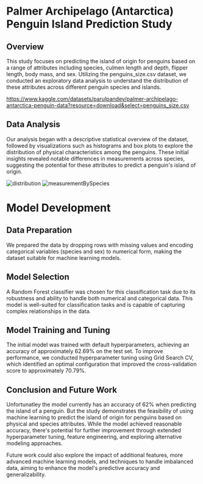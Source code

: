 # Palmer Archipelago (Antarctica) Penguin Island Prediction Study
## Overview
This study focuses on predicting the island of origin for penguins based on a range of attributes including species, culmen length and depth, flipper length, body mass, and sex. Utilizing the penguins_size.csv dataset, we conducted an exploratory data analysis to understand the distribution of these attributes across different penguin species and islands.

https://www.kaggle.com/datasets/parulpandey/palmer-archipelago-antarctica-penguin-data?resource=download&select=penguins_size.csv

## Data Analysis
Our analysis began with a descriptive statistical overview of the dataset, followed by visualizations such as histograms and box plots to explore the distribution of physical characteristics among the penguins. These initial insights revealed notable differences in measurements across species, suggesting the potential for these attributes to predict a penguin's island of origin.

![distribution](https://github.com/ZachRich/Penguin-Island-Prediction/assets/32521939/73b74bd8-c4bb-4bbb-aaeb-9135a6b5a788)
![measurementBySpecies](https://github.com/ZachRich/Penguin-Island-Prediction/assets/32521939/0acbdd8f-b992-4022-8627-9e79934761e9)

# Model Development

## Data Preparation
We prepared the data by dropping rows with missing values and encoding categorical variables (species and sex) to numerical form, making the dataset suitable for machine learning models.

## Model Selection
A Random Forest classifier was chosen for this classification task due to its robustness and ability to handle both numerical and categorical data. This model is well-suited for classification tasks and is capable of capturing complex relationships in the data.

## Model Training and Tuning
The initial model was trained with default hyperparameters, achieving an accuracy of approximately 62.69% on the test set. To improve performance, we conducted hyperparameter tuning using Grid Search CV, which identified an optimal configuration that improved the cross-validation score to approximately 70.79%.

## Conclusion and Future Work
Unfortunatley the model currently has an accuracy of 62% when predicting the island of a penguin.
But the study demonstrates the feasibility of using machine learning to predict the island of origin for penguins based on physical and species attributes. While the model achieved reasonable accuracy, there's potential for further improvement through extended hyperparameter tuning, feature engineering, and exploring alternative modeling approaches.

Future work could also explore the impact of additional features, more advanced machine learning models, and techniques to handle imbalanced data, aiming to enhance the model's predictive accuracy and generalizability.
